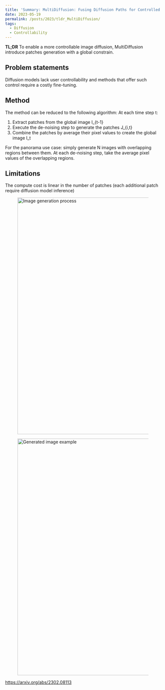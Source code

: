 ```yaml
---
title: 'Summary: MultiDiffusion: Fusing Diffusion Paths for Controlled Image Generation'
date: 2023-05-19
permalink: /posts/2023/tldr_MultiDiffusion/
tags:
  - Diffusion
  - Controllability
---
```

**TL;DR** 
To enable a more controllable image diffusion, MultiDiffusion introduce patches generation with a global constrain.

## Problem statements
Diffusion models lack user controllability and methods that offer such control require a costly fine-tuning.

## Method 
The method can be reduced to the following algorithm:
At each time step t:
1. Extract patches from the global image I_{t-1}
2. Execute the de-noising step to generate the patches J_{i,t} 
3. Combine the patches by average their pixel values to create the global image I_t

For the panorama use case: simply generate N images with overlapping regions between them. At each de-noising step, take the average pixel values of the overlapping regions.

## Limitations
The compute cost is linear in the number of patches (each additional patch require diffusion model inference)

<figure>
    <img src="/_posts/2023-05-25-MultiDiffusion/process.png"
         alt="Image generation process"
         width="764">
</figure>
<figure>
    <img src="/_posts/2023-05-25-MultiDiffusion/example.png"
         alt="Generated image example"
         width="764">
</figure>

<https://arxiv.org/abs/2302.08113>